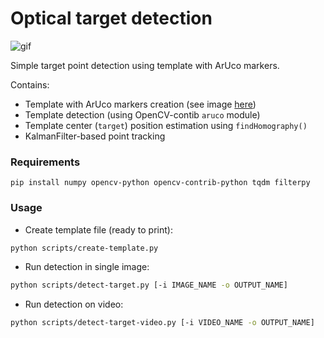 # Optical target detection

![gif](media/video/test_00-result.gif)

Simple target point detection using template with ArUco markers.

Contains:
* Template with ArUco markers creation (see image [here](media/images/template.png))
* Template detection (using OpenCV-contib `aruco` module)
* Template center (`target`) position estimation using `findHomography()`
* KalmanFilter-based point tracking

### Requirements
```
pip install numpy opencv-python opencv-contrib-python tqdm filterpy
```


### Usage

* Create template file (ready to print):
```bash
python scripts/create-template.py
```

* Run detection in single image:
```bash
python scripts/detect-target.py [-i IMAGE_NAME -o OUTPUT_NAME]
```

* Run detection on video:
```bash
python scripts/detect-target-video.py [-i VIDEO_NAME -o OUTPUT_NAME]
```

